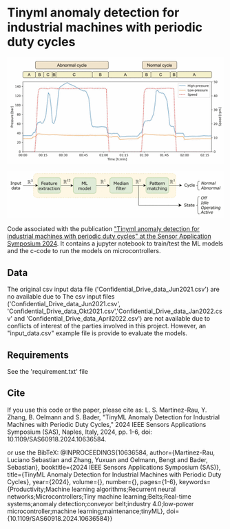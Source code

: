 # Tinyml anomaly detection for industrial machines with periodic duty cycles


![Duty cycles](10636584-fig-1-source-small.gif)

![Pattern recognition](10636584-fig-2-source-small.gif)

Code associated with the publication ["Tinyml anomaly detection for industrial machines with periodic duty cycles" at the Sensor Application Symposium 2024](https://ieeexplore.ieee.org/abstract/document/10636584/).
It contains a jupyter notebook to train/test the ML models and the c-code to run the models on microcontrollers. 

## Data
The original csv input data file ('Confidential_Drive_data_Jun2021.csv') are no available due to 
The csv input files ('Confidential_Drive_data_Jun2021.csv', 'Confidential_Drive_data_Okt2021.csv','Confidential_Drive_data_Jan2022.csv' and 'Confidential_Drive_data_April2022.csv') are not available due to conflicts of interest of the parties involved in this project.
However, an "input_data.csv" example file is provide to evaluate the models.

## Requirements
See the 'requirement.txt' file

## Cite
If you use this code or the paper, please cite as:
L. S. Martinez-Rau, Y. Zhang, B. Oelmann and S. Bader, "TinyML Anomaly Detection for Industrial Machines with Periodic Duty Cycles," 2024 IEEE Sensors Applications Symposium (SAS), Naples, Italy, 2024, pp. 1-6, doi: 10.1109/SAS60918.2024.10636584.

or use the BibTeX:
@INPROCEEDINGS{10636584,
  author={Martinez-Rau, Luciano Sebastian and Zhang, Yuxuan and Oelmann, Bengt and Bader, Sebastian},
  booktitle={2024 IEEE Sensors Applications Symposium (SAS)}, 
  title={TinyML Anomaly Detection for Industrial Machines with Periodic Duty Cycles}, 
  year={2024},
  volume={},
  number={},
  pages={1-6},
  keywords={Productivity;Machine learning algorithms;Recurrent neural networks;Microcontrollers;Tiny machine learning;Belts;Real-time systems;anomaly detection;conveyor belt;industry 4.0;low-power microcontroller;machine learning;maintenance;tinyML},
  doi={10.1109/SAS60918.2024.10636584}}